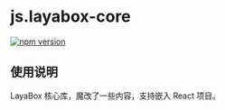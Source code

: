 # js.layabox-core

<p>
    <a href="https://www.npmjs.com/package/@pawgame/layabox-core"><img src="https://img.shields.io/npm/v/@pawgame/layabox-core.svg?style=flat-square&colorB=51C838"
                                                       alt="npm version"></a>

## 使用说明

LayaBox 核心库，魔改了一些内容，支持嵌入 React 项目。
